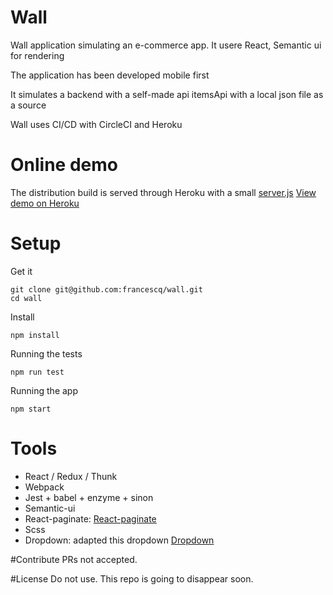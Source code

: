 # Wall

Wall application simulating an e-commerce app.
It usere React, Semantic ui for rendering

The application has been developed mobile first

It simulates a backend with a self-made api itemsApi with a local json file as a source

Wall uses CI/CD with CircleCI and Heroku

# Online demo

The distribution build is served through Heroku with a small [server.js](<[server.js](https://github.com/francescq/wall/blob/master/server.js)>)
[View demo on Heroku](https://wall2019.herokuapp.com/)

# Setup

Get it

```
git clone git@github.com:francescq/wall.git
cd wall
```

Install

```
npm install
```

Running the tests

```
npm run test
```

Running the app

```
npm start
```

# Tools

-   React / Redux / Thunk
-   Webpack
-   Jest + babel + enzyme + sinon
-   Semantic-ui
-   React-paginate: [React-paginate](https://github.com/AdeleD/react-paginate/)
-   Scss
-   Dropdown: adapted this dropdown [Dropdown](<[Dropdown](https://codepen.io/_danko/pen/NRLdVo)>)

#Contribute
PRs not accepted.

#License
Do not use. This repo is going to disappear soon.

